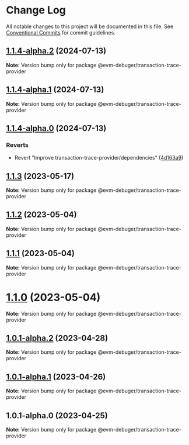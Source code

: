 # Change Log

All notable changes to this project will be documented in this file.
See [Conventional Commits](https://conventionalcommits.org) for commit guidelines.

## [1.1.4-alpha.2](https://github.com/awslabs/aws-sam-cli/compare/@evm-debuger/transaction-trace-provider@1.1.4-alpha.1...@evm-debuger/transaction-trace-provider@1.1.4-alpha.2) (2024-07-13)

**Note:** Version bump only for package @evm-debuger/transaction-trace-provider

## [1.1.4-alpha.1](https://github.com/awslabs/aws-sam-cli/compare/@evm-debuger/transaction-trace-provider@1.1.4-alpha.0...@evm-debuger/transaction-trace-provider@1.1.4-alpha.1) (2024-07-13)

**Note:** Version bump only for package @evm-debuger/transaction-trace-provider

## [1.1.4-alpha.0](https://github.com/awslabs/aws-sam-cli/compare/@evm-debuger/transaction-trace-provider@1.1.5-alpha.4...@evm-debuger/transaction-trace-provider@1.1.4-alpha.0) (2024-07-13)

### Reverts

- Revert "Improve transaction-trace-provider/dependencies" ([4d163a9](https://github.com/awslabs/aws-sam-cli/commit/4d163a97cad22ebfe0643cd8799ec067a5da02fc))

## [1.1.3](https://github.com/awslabs/aws-sam-cli/compare/@evm-debuger/transaction-trace-provider@1.1.2...@evm-debuger/transaction-trace-provider@1.1.3) (2023-05-17)

**Note:** Version bump only for package @evm-debuger/transaction-trace-provider

## [1.1.2](https://github.com/awslabs/aws-sam-cli/compare/@evm-debuger/transaction-trace-provider@1.1.1...@evm-debuger/transaction-trace-provider@1.1.2) (2023-05-04)

**Note:** Version bump only for package @evm-debuger/transaction-trace-provider

## [1.1.1](https://github.com/awslabs/aws-sam-cli/compare/@evm-debuger/transaction-trace-provider@1.1.0...@evm-debuger/transaction-trace-provider@1.1.1) (2023-05-04)

**Note:** Version bump only for package @evm-debuger/transaction-trace-provider

# [1.1.0](https://github.com/awslabs/aws-sam-cli/compare/@evm-debuger/transaction-trace-provider@1.0.1-alpha.2...@evm-debuger/transaction-trace-provider@1.1.0) (2023-05-04)

**Note:** Version bump only for package @evm-debuger/transaction-trace-provider

## [1.0.1-alpha.2](https://github.com/awslabs/aws-sam-cli/compare/@evm-debuger/transaction-trace-provider@1.0.1-alpha.1...@evm-debuger/transaction-trace-provider@1.0.1-alpha.2) (2023-04-28)

**Note:** Version bump only for package @evm-debuger/transaction-trace-provider

## [1.0.1-alpha.1](https://github.com/awslabs/aws-sam-cli/compare/@evm-debuger/transaction-trace-provider@1.0.1-alpha.0...@evm-debuger/transaction-trace-provider@1.0.1-alpha.1) (2023-04-26)

**Note:** Version bump only for package @evm-debuger/transaction-trace-provider

## 1.0.1-alpha.0 (2023-04-25)

**Note:** Version bump only for package @evm-debuger/transaction-trace-provider
